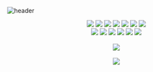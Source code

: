 ![header](https://capsule-render.vercel.app/api?type=transparent&fontColor=auto&text=Suyeon-cho&height=150&fontSize=60&desc=Hey%20I'm%20suyeon&descAlignY=75&descAlign=60)

<div align="center">
  <img src="https://img.shields.io/badge/NextJs-000000?style=flat-square&logo=Next.js&logoColor=white"/>
  <img src="https://img.shields.io/badge/React-61DAFB?style=flat-square&logo=React&logoColor=white"/>
  <img src="https://img.shields.io/badge/Redux-764ABC?style=flat-square&logo=Redux&logoColor=white"/>
  <img src="https://img.shields.io/badge/React Query-FF4154?style=flat-square&logo=React Query&logoColor=white"/>
  <img src="https://img.shields.io/badge/TypeScript-3178C6?style=flat-square&logo=TypeScript&logoColor=white"/>
  <img src="https://img.shields.io/badge/styled components-DB7093?style=flat-square&logo=styled-components&logoColor=white"/>
  <img src="https://img.shields.io/badge/Jest-C21325?style=flat-square&logo=Jest&logoColor=white"/>
</div>
<div align="center">
  <img src="https://img.shields.io/badge/Express-000000?style=flat-square&logo=Express&logoColor=white"/>
  <img src="https://img.shields.io/badge/Node.js-339933?style=flat-square&logo=Node.js&logoColor=white"/>
  <img src="https://img.shields.io/badge/Sequelize-52B0E7?style=flat-square&logo=Sequelize&logoColor=white"/>
  <img src="https://img.shields.io/badge/NGINX-009639?style=flat-square&logo=NGINX&logoColor=white"/>
  <img src="https://img.shields.io/badge/Ubuntu-E95420?style=flat-square&logo=Ubuntu&logoColor=white"/>
  <img src="https://img.shields.io/badge/Amazon AWS-232F3E?style=flat-square&logo=Amazon AWS&logoColor=white"/>
</div>

<br/>

<div align="center">
<img align="center" src="https://github-readme-stats.vercel.app/api?username=suyeon9456&show_icons=true" />
</div>

<br/>

<div align="center">
<img align="center" src="https://github-readme-stats.vercel.app/api/top-langs/?username=suyeon9456&layout=compact" />
</div>
